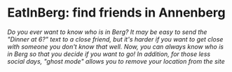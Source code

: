 # EatInBerg: find friends in Annenberg
*Do you ever want to know who is in Berg? It may be easy to send the "Dinner at 6?" text to a close friend, but it's harder if you want to get close with someone you don't know that well. Now, you can always know who is in Berg so that you decide if you want to go! In addition, for those less social days, "ghost mode" allows you to remove your location from the site*
